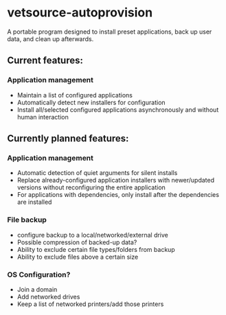 # vetsource-autoprovision
A portable program designed to install preset applications, back up user data, and clean up afterwards.

## Current features:
### Application management

* Maintain a list of configured applications
* Automatically detect new installers for configuration
* Install all/selected configured applications asynchronously and without human interaction

## Currently planned features:

### Application management

* Automatic detection of quiet arguments for silent installs
* Replace already-configured application installers with newer/updated versions without reconfiguring the entire application
* For applications with dependencies, only install after the dependencies are installed

### File backup

* configure backup to a local/networked/external drive
* Possible compression of backed-up data?
* Ability to exclude certain file types/folders from backup
* Ability to exclude files above a certain size

### OS Configuration?

* Join a domain
* Add networked drives
* Keep a list of networked printers/add those printers
